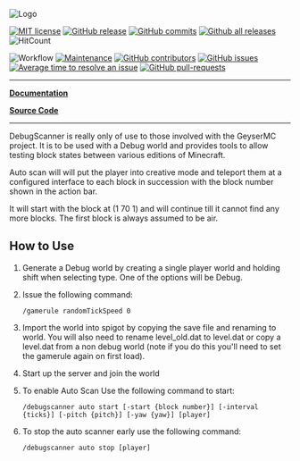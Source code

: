 ![Logo](https://bundabrg.github.io/DebugScanner/img/title.png)

[![MIT license](https://img.shields.io/badge/License-MIT-blue.svg)](https://lbesson.mit-license.org/)
[![GitHub release](https://img.shields.io/github/release/Bundabrg/DebugScanner)](https://GitHub.com/Bundabrg/DebugScanner/releases/)
[![GitHub commits](https://img.shields.io/github/commits-since/Bundabrg/DebugScanner/latest)](https://GitHub.com/Bundabrg/DebugScanner/commit/)
[![Github all releases](https://img.shields.io/github/downloads/Bundabrg/DebugScanner/total.svg)](https://GitHub.com/Bundabrg/DebugScanner/releases/)
![HitCount](http://hits.dwyl.com/bundabrg/portalnetwork.svg)

![Workflow](https://github.com/bundabrg/DebugScanner/workflows/build/badge.svg)
[![Maintenance](https://img.shields.io/badge/Maintained%3F-yes-green.svg)](https://GitHub.com/Bundabrg/DebugScanner/graphs/commit-activity)
[![GitHub contributors](https://img.shields.io/github/contributors/Bundabrg/DebugScanner)](https://GitHub.com/Bundabrg/DebugScanner/graphs/contributors/)
[![GitHub issues](https://img.shields.io/github/issues/Bundabrg/DebugScanner)](https://GitHub.com/Bundabrg/DebugScanner/issues/)
[![Average time to resolve an issue](http://isitmaintained.com/badge/resolution/Bundabrg/DebugScanner.svg)](http://isitmaintained.com/project/Bundabrg/DebugScanner "Average time to resolve an issue")
[![GitHub pull-requests](https://img.shields.io/github/issues-pr/Bundabrg/DebugScanner)](https://GitHub.com/Bundabrg/DebugScanner/pull/)
 

---

[**Documentation**](https://bundabrg.github.io/DebugScanner/)

[**Source Code**](https://github.com/bundabrg/DebugScanner/)

---

DebugScanner is really only of use to those involved with the GeyserMC project.  It is to be used with a Debug world and
provides tools to allow testing block states between various editions of Minecraft.

Auto scan will will put the player into creative mode and teleport them at a configured interface to each block in succession with the
block number shown in the action bar. 

It will start with the block at (1 70 1) and will continue till it cannot find any more blocks. The first block is
always assumed to be air.

## How to Use

1. Generate a Debug world by creating a single player world and holding shift when selecting type. One of the options will
be Debug.

2. Issue the following command:

    ```
    /gamerule randomTickSpeed 0
    ```
   
2. Import the world into spigot by copying the save file and renaming to world. You will also need to rename level_old.dat to level.dat
or copy a level.dat from a non debug world (note if you do this you'll need to set the gamerule again on first load).

3. Start up the server and join the world

4. To enable Auto Scan Use the following command to start:

    ``` 
    /debugscanner auto start [-start {block number}] [-interval {ticks}] [-pitch {pitch}] [-yaw {yaw}] [player]
    ```

5. To stop the auto scanner early use the following command:

    ```
    /debugscanner auto stop [player]
    ```


